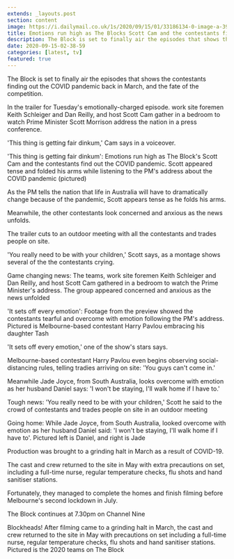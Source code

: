 ```yaml
---
extends: _layouts.post
section: content
image: https://i.dailymail.co.uk/1s/2020/09/15/01/33186134-0-image-a-39_1600131310153.jpg 
title: Emotions run high as The Blocks Scott Cam and the contestants find out the COVID pandemic 
description: The Block is set to finally air the episodes that shows the contestants finding out the COVID pandemic back in March, and the fate of the competition. 
date: 2020-09-15-02-38-59 
categories: [latest, tv] 
featured: true 
--- 
```

The Block is set to finally air the episodes that shows the contestants finding out the COVID pandemic back in March, and the fate of the competition.

In the trailer for Tuesday's emotionally-charged episode. work site foremen Keith Schleiger and Dan Reilly, and host Scott Cam gather in a bedroom to watch Prime Minister Scott Morrison address the nation in a press conference.

'This thing is getting fair dinkum,' Cam says in a voiceover. 

'This thing is getting fair dinkum': Emotions run high as The Block's Scott Cam and the contestants find out the COVID pandemic. Scott appeared tense and folded his arms while listening to the PM's address about the COVID pandemic (pictured)  

As the PM tells the nation that life in Australia will have to dramatically change because of the pandemic, Scott appears tense as he folds his arms.

Meanwhile, the other contestants look concerned and anxious as the news unfolds.

The trailer cuts to an outdoor meeting with all the contestants and trades people on site.  

'You really need to be with your children,' Scott says, as a montage shows several of the the contestants crying. 

Game changing news: The teams, work site foremen Keith Schleiger and Dan Reilly, and host Scott Cam gathered in a bedroom to watch the Prime Minister's address. The group appeared concerned and anxious as the news unfolded

'It sets off every emotion': Footage from the preview showed the contestants tearful and overcome with emotion following the PM's address. Pictured is Melbourne-based contestant Harry Pavlou embracing his daughter Tash

'It sets off every emotion,' one of the show's stars says.

Melbourne-based contestant Harry Pavlou even begins observing social-distancing rules, telling tradies arriving on site: 'You guys can't come in.'  

Meanwhile Jade Joyce, from South Australia, looks overcome with emotion as her husband Daniel says: 'I won't be staying, I'll walk home if I have to.'

Tough news: 'You really need to be with your children,' Scott he said to the crowd of contestants and trades people on site in an outdoor meeting

Going home: While Jade Joyce, from South Australia, looked overcome with emotion as her husband Daniel said: 'I won't be staying, I'll walk home if I have to'. Pictured left is Daniel, and right is Jade

Production was brought to a grinding halt in March as a result of COVID-19.

The cast and crew returned to the site in May with extra precautions on set, including a full-time nurse, regular temperature checks, flu shots and hand sanitiser stations.

Fortunately, they managed to complete the homes and finish filming before Melbourne's second lockdown in July.

The Block continues at 7.30pm on Channel Nine 

Blockheads! After filming came to a grinding halt in March, the cast and crew returned to the site in May with precautions on set including a full-time nurse, regular temperature checks, flu shots and hand sanitiser stations.  Pictured is the 2020 teams on The Block 

